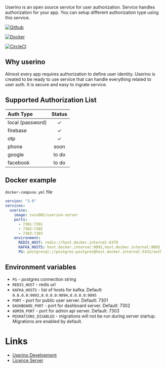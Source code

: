 
Userino is an open source service for user authorization.
Service handles authorization for your app. You can setup different
authorization type using this service.

[![Github](
https://img.shields.io/badge/github-userino-blue?style=flat&logo=github
)](https://github.com/userino-api/userino-ui)

[![Docker](
https://img.shields.io/badge/docker-zvsx001%2Fuserino--server-blue?style=flat&logo=docker
)](https://hub.docker.com/r/zvsx001/userino-server)

[![CircleCI](https://dl.circleci.com/status-badge/img/gh/userino-api/userino-server/tree/master.svg?style=svg)](https://dl.circleci.com/status-badge/redirect/gh/userino-api/userino-server/tree/master)

## Why userino

Almost every app requires authorization to define user identity.
Userino is created to be ready to use service that can
handle everything related to user auth.
It is secure and easy to ingrate service.

## Supported Authorization List

| Auth Type        | Status |
|:-----------------|:------:|
| local (password) |   ✓    |
| firebase         |   ✓    | 
| otp              |   ✓    | 
| phone            |  soon  |
| google           | to do  |
| facebook         | to do  |

## Docker example

`docker-compose.yml` file
```yml
version: "3.9"
services:
  userino:
    image: zvsx001/userino-server
    ports:
      - 7301:7301
      - 7302:7302
      - 7303:7303
    environment:
      REDIS_HOST: redis://host.docker.internal:6379
      KAFKA_HOSTS: host.docker.internal:9092,host.docker.internal:9093
      PG: postgresql://postgres:postgres@host.docker.internal:5432/auth

```


## Environment variables

- `PG` - postgres connection string
- `REDIS_HOST` - redis url
- `KAFKA_HOSTS` - list of hosts for kafka. Default: `0.0.0.0:9093,0.0.0.0:9094,0.0.0.0:9095`
- `PORT` - port for public user server. Default: 7301
- `DASHBOARD_PORT` - port for dashboard server. Default: 7302
- `ADMIN_PORT` - port for admin api server. Default: 7303
- `MIGRATIONS_DISABLED` - migrations will not be run during server startup. Migrations are enabled by default.

# Links

- [Userino Development](./docs/DEVELOPMENT.md)
- [Licence Server](./docs/LICENCE-SERVER.md)
